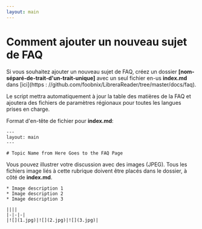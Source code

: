 ```yaml
---
layout: main
---
```


# Comment ajouter un nouveau sujet de FAQ

Si vous souhaitez ajouter un nouveau sujet de FAQ, créez un dossier **[nom-séparé-de-trait-d'un-trait-unique]** avec un seul fichier en-us **index.md** dans [ici](https : //github.com/foobnix/LibreraReader/tree/master/docs/faq).

Le script mettra automatiquement à jour la table des matières de la FAQ et ajoutera des fichiers de paramètres régionaux pour toutes les langues prises en charge.

Format d'en-tête de fichier pour **index.md**:

```
---
layout: main
---

# Topic Name from Here Goes to the FAQ Page
```

Vous pouvez illustrer votre discussion avec des images (JPEG). Tous les fichiers image liés à cette rubrique doivent être placés dans le dossier, à côté de **index.md**.

```
* Image description 1
* Image description 2
* Image description 3

||||
|-|-|-|
|![](1.jpg)|![](2.jpg)|![](3.jpg)|
```
